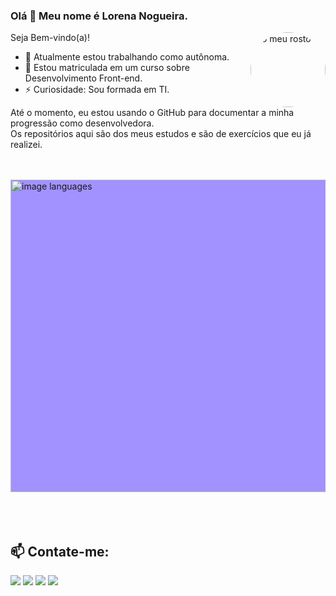 ### Olá 👋 Meu nome é Lorena Nogueira.
 <img align="right" alt="o meu rosto" height="120" style="border-radius:50%;" src="https://media.licdn.com/dms/image/D4D03AQGOqUoXx2Rjtg/profile-displayphoto-shrink_200_200/0/1676328223716?e=1681948800&v=beta&t=bfuylm-K1pfZkT_ymQl7MJ4Ap4v4nVKU-CJc5QM7MNQ"/>
</div>

Seja Bem-vindo(a)!

- 🔭 Atualmente estou trabalhando como autônoma.
- 🌱 Estou matriculada em um curso sobre Desenvolvimento Front-end.
- ⚡ Curiosidade: Sou formada em TI.

Até o momento, eu estou usando o GitHub para documentar a minha progressão como desenvolvedora.<br>
Os repositórios aqui são dos meus estudos e são de exercícios que eu já realizei.

<br/>
<br/>
   <div style="background-color: #a292ff;">
        <img
         height="500"
          width="880"
          alt="image languages"
          src="https://ni90ep.csb.app/imgs/program.png"
        />
      </div>

<br/>
<br/>

<br/>

## 📫 Contate-me:
  <div>
       <a href="https://www.instagram.com/lorena.nogueira.b/" target="_blank"><img src="https://img.shields.io/badge/-Instagram-%23E4405F?style=for-the-badge&logo=instagram&logoColor=white" target="_blank"></a>
  <a href = "https://twitter.com/lorenaN_oficial"><img src="https://img.shields.io/badge/Twitter-%23333?style=for-the-badge&logo=Twitter&logoColor=white" target="_blank"></a>
      <a href="https://www.linkedin.com/in/lorena-nogueira-4725aa243/" target="_blank"><img src="https://img.shields.io/badge/-LinkedIn-%230077B5?style=for-the-badge&logo=linkedin&logoColor=white" target="_blank"></a> 
    <a href = "mailto:nogueiralorenadev@gmail.com"><img src="https://img.shields.io/badge/-Gmail-%23333?style=for-the-badge&logo=gmail&logoColor=white" target="_blank"></a>
   </div>  
   


